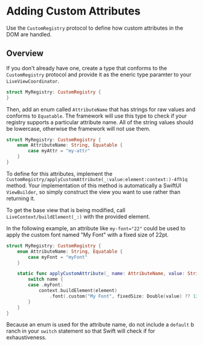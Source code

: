 # Adding Custom Attributes

Use the ``CustomRegistry`` protocol to define how custom attributes in the DOM are handled.

## Overview

If you don't already have one, create a type that conforms to the ``CustomRegistry`` protocol and provide it as the eneric type paramter to your ``LiveViewCoordinator``.

```swift
struct MyRegistry: CustomRegistry {
}
```

Then, add an enum called `AttributeName` that has strings for raw values and conforms to `Equatable`. The framework will use this type to check if your registry supports a particular attribute name. All of the string values should be lowercase, otherwise the framework will not use them.

```swift
struct MyRegistry: CustomRegistry {
    enum AttributeName: String, Equatable {
        case myAttr = "my-attr"
    }
}
```

To define for this attributes, implement the ``CustomRegistry/applyCustomAttribute(_:value:element:context:)-4fh1q`` method. Your implementation of this method is automatically a SwiftUI `ViewBuilder`, so simply construct the view you want to use rather than returning it.

To get the base view that is being modified, call ``LiveContext/buildElement(_:)`` with the provided element.

In the following example, an attribute like `my-font="22"` could be used to apply the custom font named "My Font" with a fixed size of 22pt.

```swift
struct MyRegistry: CustomRegistry {
    enum AttributeName: String, Equatable {
        case myFont = "myFont"
    }

    static func applyCustomAttribute(_ name: AttributeName, value: String, element: Element, context: LiveContext<MyRegistry>) -> some View {
        switch name {
        case .myFont:
            context.buildElement(element)
                .font(.custom("My Font", fixedSize: Double(value) ?? 13))
        }
    }
}
```

Because an enum is used for the attribute name, do not include a `default` b ranch in your `switch` statement so that Swift will check if for exhaustiveness.
